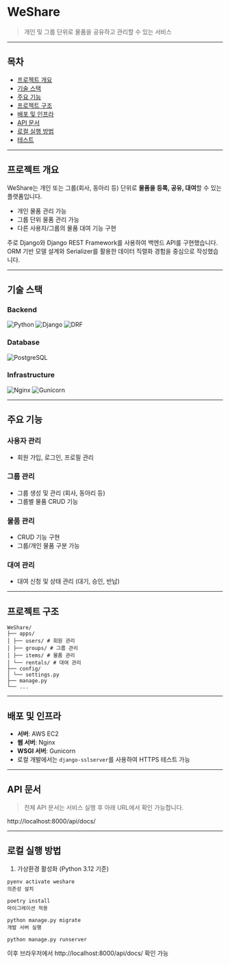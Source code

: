 # WeShare

> 개인 및 그룹 단위로 물품을 공유하고 관리할 수 있는 서비스

---

## 목차
- [프로젝트 개요](#프로젝트-개요)
- [기술 스택](#기술-스택)
- [주요 기능](#주요-기능)
- [프로젝트 구조](#프로젝트-구조)
- [배포 및 인프라](#배포-및-인프라)
- [API 문서](#api-문서)
- [로컬 실행 방법](#로컬-실행-방법)
- [테스트](#테스트)

---

## 프로젝트 개요

WeShare는 개인 또는 그룹(회사, 동아리 등) 단위로 **물품을 등록, 공유, 대여**할 수 있는 플랫폼입니다.  
- 개인 물품 관리 가능  
- 그룹 단위 물품 관리 가능  
- 다른 사용자/그룹의 물품 대여 기능 구현  

주로 Django와 Django REST Framework를 사용하여 백엔드 API를 구현했습니다.  
ORM 기반 모델 설계와 Serializer를 활용한 데이터 직렬화 경험을 중심으로 작성했습니다.

---

## 기술 스택

### Backend
![Python](https://img.shields.io/badge/Python-3.12.9-blue?style=flat-square&logo=python)
![Django](https://img.shields.io/badge/Django-5.1.6-green?style=flat-square&logo=django)
![DRF](https://img.shields.io/badge/DRF-3.15.2-red?style=flat-square&logo=django)

### Database
![PostgreSQL](https://img.shields.io/badge/PostgreSQL-14.18-blue?style=flat-square&logo=postgresql)

### Infrastructure
![Nginx](https://img.shields.io/badge/Nginx-1.29.0-lightgrey?style=flat-square&logo=nginx)
![Gunicorn](https://img.shields.io/badge/Gunicorn-23.0.0-orange?style=flat-square)

---

## 주요 기능

### 사용자 관리
- 회원 가입, 로그인, 프로필 관리

### 그룹 관리
- 그룹 생성 및 관리 (회사, 동아리 등)  
- 그룹별 물품 CRUD 기능

### 물품 관리
- CRUD 기능 구현  
- 그룹/개인 물품 구분 가능

### 대여 관리
- 대여 신청 및 상태 관리 (대기, 승인, 반납)

---

## 프로젝트 구조

```
WeShare/
├── apps/
│ ├── users/ # 회원 관리
│ ├── groups/ # 그룹 관리
│ ├── items/ # 물품 관리
│ └── rentals/ # 대여 관리
├── config/
│ └── settings.py
├── manage.py
└── ...
```

---

## 배포 및 인프라
- **서버**: AWS EC2  
- **웹 서버**: Nginx  
- **WSGI 서버**: Gunicorn  
- 로컬 개발에서는 `django-sslserver`를 사용하여 HTTPS 테스트 가능

---

## API 문서

> 전체 API 문서는 서비스 실행 후 아래 URL에서 확인 가능합니다.  

http://localhost:8000/api/docs/

---

## 로컬 실행 방법

1. 가상환경 활성화 (Python 3.12 기준)
```
pyenv activate weshare
의존성 설치

poetry install
마이그레이션 적용

python manage.py migrate
개발 서버 실행

python manage.py runserver

```
이후 브라우저에서 http://localhost:8000/api/docs/ 확인 가능


